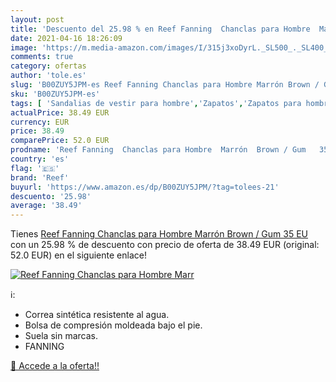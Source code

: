 ```yaml
---
layout: post
title: 'Descuento del 25.98 % en Reef Fanning  Chanclas para Hombre  Marr'
date: 2021-04-16 18:26:09
image: 'https://m.media-amazon.com/images/I/315j3xoDyrL._SL500_._SL400_.jpg'
comments: true
category: ofertas
author: 'tole.es'
slug: 'B00ZUY5JPM-es Reef Fanning Chanclas para Hombre Marrón Brown / Gum 35 EU'
sku: 'B00ZUY5JPM-es'
tags: [ 'Sandalias de vestir para hombre','Zapatos','Zapatos para hombre','Zapatos y complementos','chanclas','reef', ]
actualPrice: 38.49 EUR
currency: EUR
price: 38.49
comparePrice: 52.0 EUR
prodname: 'Reef Fanning  Chanclas para Hombre  Marrón  Brown / Gum   35 EU'
country: 'es'
flag: '🇪🇸'
brand: 'Reef'
buyurl: 'https://www.amazon.es/dp/B00ZUY5JPM/?tag=tolees-21'
descuento: '25.98'
average: '38.49'
---
```


Tienes [Reef Fanning  Chanclas para Hombre  Marrón  Brown / Gum   35 EU](https://www.amazon.es/dp/B00ZUY5JPM/?tag=tolees-21) con un 25.98 % de descuento con precio de oferta de 38.49 EUR (original: 52.0 EUR) en el siguiente enlace!

[![Reef Fanning  Chanclas para Hombre  Marr](https://m.media-amazon.com/images/I/315j3xoDyrL._SL500_._SL400_.jpg)](https://www.amazon.es/dp/B00ZUY5JPM/?tag=tolees-21)

ℹ️:

- Correa sintética resistente al agua.
- Bolsa de compresión moldeada bajo el pie.
- Suela sin marcas.
- FANNING

[🛒 Accede a la oferta!!](https://www.amazon.es/dp/B00ZUY5JPM/?tag=tolees-21)
